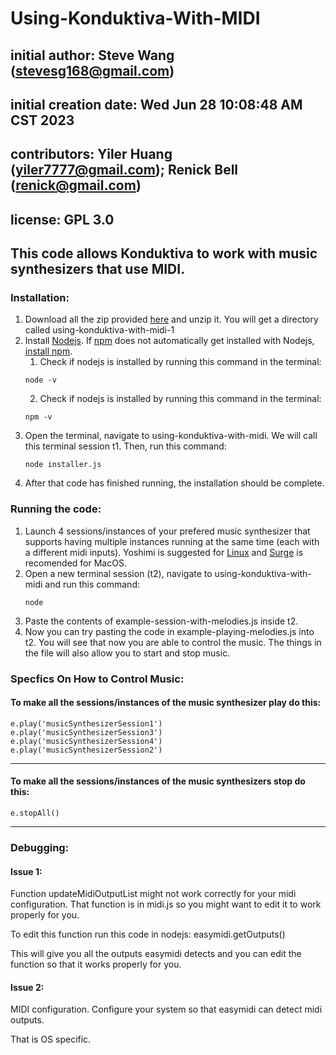 # Using-Konduktiva-With-MIDI
## initial author: Steve Wang (stevesg168@gmail.com)
##  initial creation date: Wed Jun 28 10:08:48 AM CST 2023 
## contributors: Yiler Huang (yiler7777@gmail.com); Renick Bell (renick@gmail.com)
## license: GPL 3.0

## This code allows Konduktiva to work with music synthesizers that use MIDI.

### Installation:

1. Download all the zip provided [here](https://drive.google.com/drive/folders/1UsGemuvPzGAOLXVoVXIG1QkcxNk0GreX?usp=drive_link) and unzip it. You will get a directory called using-konduktiva-with-midi-1
2. Install [Nodejs](https://nodejs.org/en). If [npm](https://www.npmjs.com/package/npm) does not automatically get installed with Nodejs, [install npm](https://github.com/npm/cli).
    1. Check if nodejs is installed by running this command in the terminal: 
    ```
    node -v
    ```
    2. Check if nodejs is installed by running this command in the terminal: 
    ```
    npm -v
    ```
3. Open the terminal, navigate to using-konduktiva-with-midi. We will call this terminal session t1. Then, run this command:
    ```
    node installer.js
    ```
4. After that code has finished running, the installation should be complete.

### Running the code:

1. Launch 4 sessions/instances of your prefered music synthesizer that supports having multiple instances running at the same time (each with a different midi inputs). Yoshimi is suggested for [Linux](https://yoshimi.sourceforge.io/) and [Surge](https://surge-synthesizer.github.io/) is recomended for MacOS. 
2. Open a new terminal session (t2), navigate to using-konduktiva-with-midi and run this command:
    ```
    node 
    ```
3. Paste the contents of example-session-with-melodies.js inside t2.
4. Now you can try pasting the code in example-playing-melodies.js into t2. You will see that now you are able to control the music. The things in the file will also allow you to start and stop music.

### Specfics On How to Control Music:

#### To make all the sessions/instances of the music synthesizer play do this:

    e.play('musicSynthesizerSession1')
    e.play('musicSynthesizerSession3')
    e.play('musicSynthesizerSession4')
    e.play('musicSynthesizerSession2')

----

#### To make all the sessions/instances of the music synthesizers stop do this:

    e.stopAll()

----

### Debugging:

#### Issue 1:

Function updateMidiOutputList might not work correctly for your midi configuration. That function is in midi.js so you might want to edit it to work properly for you.

To edit this function run this code in nodejs: easymidi.getOutputs()

This will give you all the outputs easymidi detects and you can edit the function so that it works properly for you.

#### Issue 2:

MIDI configuration. Configure your system so that easymidi can detect midi outputs. 

That is OS specific.

